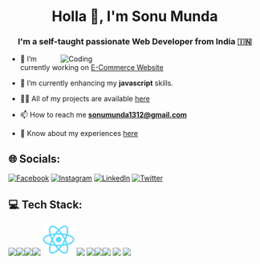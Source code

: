 
<h1 align="center">Holla 👋, I'm Sonu Munda</h1>
<h3 align="center">I'm a self-taught passionate Web Developer from India 🇮🇳</h3>
<img align="right" alt="Coding" width="400" src="https://miro.medium.com/v2/resize:fit:828/0*7Q3yvSIv_t0ioJ-Z.gif">

- 🔭 I’m currently working on [E-Commerce Website](https://github.com/SonuMunda/smcompzone)

- 🌱 I’m currently enhancing my **javascript** skills.

- 👨‍💻 All of my projects are available [here](https://github.com/SonuMunda)


- 📫 How to reach me **sonumunda1312@gmail.com**

- 📄 Know about my experiences [here](https://sonumunda.github.io/SonuMunda-Portfolio/)

## 🌐 Socials:
[![Facebook](https://img.shields.io/badge/Facebook-%231877F2.svg?logo=Facebook&logoColor=white)](https://www.facebook.com/sonu.m.75685) 
[![Instagram](https://img.shields.io/badge/Instagram-%23E4405F.svg?logo=Instagram&logoColor=white)](https://www.instagram.com/sonumunda_/) [![LinkedIn](https://img.shields.io/badge/LinkedIn-%230077B5.svg?logo=linkedin&logoColor=white)](https://www.linkedin.com/in/sonu-munda-b8806b21a/) 
[![Twitter](https://img.shields.io/badge/Twitter-%231DA1F2.svg?logo=Twitter&logoColor=white)](https://twitter.com/SonuMunda_) 

## 💻 Tech Stack:

<img src="https://cdn.jsdelivr.net/gh/devicons/devicon/icons/html5/html5-original-wordmark.svg" height="64px"/><img src="https://cdn.jsdelivr.net/gh/devicons/devicon/icons/css3/css3-original-wordmark.svg" height="64px"/><img src="https://cdn.jsdelivr.net/gh/devicons/devicon/icons/javascript/javascript-original.svg" height="64px"/><img src="https://cdn.jsdelivr.net/gh/devicons/devicon/icons/bootstrap/bootstrap-original.svg" height="64px"/> <img src="https://github.com/devicons/devicon/blob/v2.15.1/icons/react/react-original.svg" height="64px"/> <img src="https://cdn.jsdelivr.net/gh/devicons/devicon/icons/c/c-original.svg" height="64px" /> <img src="https://cdn.jsdelivr.net/gh/devicons/devicon/icons/cplusplus/cplusplus-original.svg" height="64px"/><img src="https://cdn.jsdelivr.net/gh/devicons/devicon/icons/java/java-original-wordmark.svg" height="64px" /><img src="https://cdn.jsdelivr.net/gh/devicons/devicon/icons/php/php-original.svg" height="64px"/> <img src="https://cdn.jsdelivr.net/gh/devicons/devicon/icons/mysql/mysql-original-wordmark.svg" height="64px" /> <img src="https://cdn.jsdelivr.net/gh/devicons/devicon/icons/canva/canva-original.svg" height="64px"/>
          

